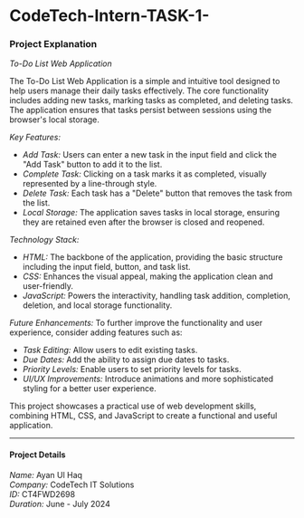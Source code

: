 # CodeTech-Intern-TASK-1-

### Project Explanation

*To-Do List Web Application*

The To-Do List Web Application is a simple and intuitive tool designed to help users manage their daily tasks effectively. The core functionality includes adding new tasks, marking tasks as completed, and deleting tasks. The application ensures that tasks persist between sessions using the browser's local storage.

*Key Features:*
- *Add Task:* Users can enter a new task in the input field and click the "Add Task" button to add it to the list.
- *Complete Task:* Clicking on a task marks it as completed, visually represented by a line-through style.
- *Delete Task:* Each task has a "Delete" button that removes the task from the list.
- *Local Storage:* The application saves tasks in local storage, ensuring they are retained even after the browser is closed and reopened.

*Technology Stack:*
- *HTML:* The backbone of the application, providing the basic structure including the input field, button, and task list.
- *CSS:* Enhances the visual appeal, making the application clean and user-friendly.
- *JavaScript:* Powers the interactivity, handling task addition, completion, deletion, and local storage functionality.

*Future Enhancements:*
To further improve the functionality and user experience, consider adding features such as:
- *Task Editing:* Allow users to edit existing tasks.
- *Due Dates:* Add the ability to assign due dates to tasks.
- *Priority Levels:* Enable users to set priority levels for tasks.
- *UI/UX Improvements:* Introduce animations and more sophisticated styling for a better user experience.

This project showcases a practical use of web development skills, combining HTML, CSS, and JavaScript to create a functional and useful application.

---

#### Project Details

*Name:* Ayan Ul Haq  
*Company:* CodeTech IT Solutions  
*ID:* CT4FWD2698  
*Duration:* June - July 2024
